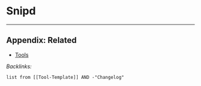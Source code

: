 # Snipd

---

## Appendix: Related

* [Tools](../Tools.md)

*Backlinks:*

````dataview
list from [[Tool-Template]] AND -"Changelog"
````

